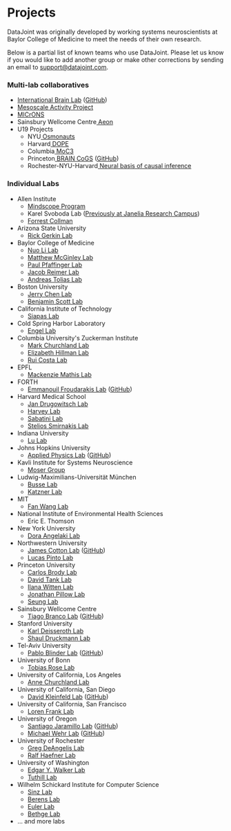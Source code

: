 # Projects

DataJoint was originally developed by working systems neuroscientists at Baylor College of Medicine to meet the needs of their own research.

Below is a partial list of known teams who use DataJoint. 
Please let us know if you would like to add another group or make other corrections by sending an email to support@datajoint.com.

<h3>Multi-lab collaboratives</h3>

<ul>
    <li><a href="https://www.internationalbrainlab.com/#home" target="_blank">International Brain Lab</a> (<a href="https://github.com/int-brain-lab" target="_blank">GitHub</a>)</li>
    <li><a href="https://www.simonsfoundation.org/funded-project/multi-regional-neuronal-dynamics-of-memory-guided-flexible-behavior/" target="_blank">Mesoscale Activity Project</a></li>
    <li><a href="https://www.microns-explorer.org" target="_blank">MICrONS</a></li>
    <li>Sainsbury Wellcome Centre<a href="https://www.sainsburywellcome.org/web/" target="_blank"> Aeon</a></li>
    <li>U19 Projects
        <ul>
        <li>NYU<a href="https://www.osmonauts.org/" target="_blank"> Osmonauts</a></li>
        <li>Harvard<a href="https://www.teamdope.org/" target="_blank"> DOPE</a></li>
        <li>Columbia<a href="https://confluence.columbia.edu/confluence/display/zmbbi/U19+Data+Science" target="_blank"> MoC3</a></li>
        <li>Princeton<a href="https://www.braincogs.org/" target="_blank"> BRAIN CoGS</a> (<a href="https://github.com/braincogs/" target="_blank">GitHub</a>)</li>
        <li>Rochester-NYU-Harvard<a href="https://reporter.nih.gov/project-details/10047607" target="_blank"> Neural basis of causal inference</a></li>
        </ul>
    </li>
</ul>


<h3>Individual Labs</h3>

<ul>
    <li>Allen Institute
        <ul>
        <li><a href="https://alleninstitute.org/what-we-do/brain-science/research/mindscope-program/" target="_blank">Mindscope Program</a></li>
        <li>Karel Svoboda Lab (<a href="https://www.janelia.org/lab/svoboda-lab" target="_blank">Previously at Janelia Research Campus</a>)</li>
        <li><a href="https://alleninstitute.org/what-we-do/brain-science/about/team/staff-profiles/forrest-collman/" target="_blank">Forrest Collman</a></li>
        </ul>
    </li>
    <li>Arizona State University
        <ul>
        <li><a href="https://isearch.asu.edu/profile/500553" target="_blank">Rick Gerkin Lab</a></li>
        </ul>
    </li>
    <li>Baylor College of Medicine
        <ul>
        <li><a href="https://www.bcm.edu/research/faculty-labs/nuo-li-lab" target="_blank">Nuo Li Lab</a></li>
        <li><a href="https://www.bcm.edu/research/faculty-labs/matthew-mcginley-lab" target="_blank">Matthew McGinley Lab</a></li>
        <li><a href="https://www.bcm.edu/research/faculty-labs/paul-pfaffinger-lab" target="_blank">Paul Pfaffinger Lab</a></li>
        <li><a href="https://www.bcm.edu/research/faculty-labs/jacob-reimer-lab" target="_blank">Jacob Reimer Lab</a></li>
        <li><a href="https://toliaslab.org/" target="_blank">Andreas Tolias Lab</a></li>
        </ul>
    </li>
    <li>Boston University
        <ul>
        <li><a href="http://chen-lab.org/index.html" target="_blank">Jerry Chen Lab</a></li>
        <li><a href="https://www.scottcognitionlab.com" target="_blank">Benjamin Scott Lab</a></li>
        </ul>
    </li>
    <li>California Institute of Technology
        <ul>
        <li><a href="https://www.bbe.caltech.edu/people/thanos-siapas" target="_blank">Siapas Lab</a></li>
        </ul>
    </li>
    <li>Cold Spring Harbor Laboratory
        <ul>
        <li><a href="https://www.cshl.edu/research/faculty-staff/tatiana-engel/" target="_blank">Engel Lab</a></li>
        </ul>
    </li>
    <li>Columbia University's Zuckerman Institute
        <ul>
        <li><a href="https://churchland.zuckermaninstitute.columbia.edu" target="_blank">Mark Churchland Lab</a></li>
        <li><a href="https://hillmanlab.zuckermaninstitute.columbia.edu/" target="_blank">Elizabeth Hillman Lab</a></li>
        <li><a href="https://www.actingbrain.com" target="_blank">Rui Costa Lab</a></li>
        </ul>
    </li>
    <li>EPFL
        <ul>
        <li><a href="http://www.mackenziemathislab.org/" target="_blank">Mackenzie Mathis Lab</a></li>
        </ul>
    </li>
    <li>FORTH
        <ul>
        <li><a href="https://www.imbb.forth.gr/imbb-people/en/froudarakis-home" target="_blank">Emmanouil Froudarakis Lab</a> (<a href="https://github.com/ef-lab" target="_blank">GitHub</a>)</li>
        </ul>
    </li>
    <li>Harvard Medical School
        <ul>        
        <li><a href="https://drugowitschlab.hms.harvard.edu" target="_blank">Jan Drugowitsch Lab</a></li>
        <li><a href="https://harveylab.hms.harvard.edu/" target="_blank">Harvey Lab</a></li>
        <li><a href="http://sabatini.hms.harvard.edu/" target="_blank">Sabatini Lab</a></li>
        <li><a href="https://smirnakislab.bwh.harvard.edu/" target="_blank">Stelios Smirnakis Lab</a></li>
        </ul>
    </li>
    <li>Indiana University
        <ul>
        <li><a href="http://www.lulaboratory.com/" target="_blank">Lu Lab</a></li>
        </ul>
    </li>
    <li>Johns Hopkins University
        <ul>
        <li><a href="https://www.jhuapl.edu/" target="_blank">Applied Physics Lab</a> (<a href="https://github.com/aplbrain" target="_blank">GitHub</a>)</li>
        </ul>
    </li>
    <li>Kavli Institute for Systems Neuroscience
        <ul>
        <li><a href="https://www.ntnu.edu/kavli/moser-group" target="_blank">Moser Group</a></li>
        </ul>
    </li>
    <li>Ludwig-Maximilians-Universität München
        <ul>
        <li><a href="https://www.neuro.bio.lmu.de/research_groups/res-busse_l/index.html" target="_blank">Busse Lab</a></li>
        <li><a href="https://www.neuro.bio.lmu.de/research_groups/res-katzner/index.html" target="_blank">Katzner Lab</a></li>
        </ul>
    </li>
    <li>MIT
        <ul>
        <li><a href="https://www.wanglab-neuro.org" target="_blank">Fan Wang Lab</a></li>
        </ul>
    </li>
    <li>National Institute of Environmental Health Sciences
        <ul>
        <li>Eric E. Thomson</li>
        </ul>
    </li>
    <li>New York University
        <ul>
        <li><a href="https://angelakilabnyu.org/" target="_blank">Dora Angelaki Lab</a></li>
        </ul>
    </li>
    <li>Northwestern University
        <ul>
        <li><a href="https://www.feinberg.northwestern.edu/faculty-profiles/az/profile.html?xid=49313" target="_blank">James Cotton Lab</a> (<a href="https://github.com/peabody124/PosePipeline" target="_blank">GitHub</a>)</li>
        <li><a href="https://www.pintolab.org" target="_blank">Lucas Pinto Lab</a></li>
        </ul>
    </li>
    <li>Princeton University
        <ul>
        <li><a href="http://brodylab.org" target="_blank">Carlos Brody Lab</a></li>
        <li><a href="https://pni.princeton.edu/faculty/david-tank" target="_blank">David Tank Lab</a></li>
        <li><a href="https://wittenlab.org" target="_blank">Ilana Witten Lab</a></li>
        <li><a href="https://pillowlab.princeton.edu" target="_blank">Jonathan Pillow Lab</a></li>
        <li><a href="http://seunglab.org/" target="_blank">Seung Lab</a></li>
        </ul>
    </li>
    <li>Sainsbury Wellcome Centre
        <ul>
        <li><a href="https://branco-lab.org" target="_blank">Tiago Branco Lab</a> (<a href="https://github.com/BrancoLab/LocomotionControl" target="_blank">GitHub</a>)</li>
        </ul>
    </li>
    <li>Stanford University
        <ul>
        <li><a href="http://web.stanford.edu/group/dlab/" target="_blank">Karl Deisseroth Lab</a></li>
        <li><a href="https://www.druckmannlab.com" target="_blank">Shaul Druckmann Lab</a></li>
        </ul>
    </li>
    <li>Tel-Aviv University
        <ul>
        <li><a href="http://pblab.tau.ac.il/en/" target="_blank">Pablo Blinder Lab</a> (<a href="https://github.com/PBLab" target="_blank">GitHub</a>)</li>
        </ul>
    </li>
    <li>University of Bonn
        <ul>
        <li><a href="https://rose-group.ieecr-bonn.de" target="_blank">Tobias Rose Lab</a></li>
        </ul>
    </li>
    <li>University of California, Los Angeles
        <ul>
        <li><a href="https://churchlandlab.org/" target="_blank">Anne Churchland Lab</a></li>
        </ul>
    </li>
    <li>University of California, San Diego
        <ul>
        <li><a href="https://neurophysics.ucsd.edu" target="_blank">David Kleinfeld Lab</a> (<a href="https://github.com/ActiveBrainAtlas" target="_blank">GitHub</a>)</li>
        </ul>
    </li>
    <li>University of California, San Francisco
        <ul>
        <li><a href="https://franklab.ucsf.edu/" target="_blank">Loren Frank Lab</a></li>
        </ul>
    </li>
    <li>University of Oregon
        <ul>
        <li><a href="https://ion.uoregon.edu/content/santiago-jaramillo" target="_blank">Santiago Jaramillo Lab</a> (<a href="https://github.com/sjara/uobrainflex" target="_blank">GitHub</a>)</li>
        <li><a href="https://ion.uoregon.edu/content/michael-wehr" target="_blank">Michael Wehr Lab</a> (<a href="https://github.com/wehr-lab" target="_blank">GitHub</a>)</li>
        </ul>
    </li>
    <li>University of Rochester
        <ul>
        <li><a href="http://www.sas.rochester.edu/bcs/people/faculty/deangelis_greg/index.html" target="_blank">Greg DeAngelis Lab</a></li>
        <li><a href="https://www2.bcs.rochester.edu/sites/haefnerlab/index.html" target="_blank">Ralf Haefner Lab</a></li>
        </ul>
    </li>
    <li>University of Washington
        <ul>
        <li><a href="https://eywalkerlab.com/" target="_blank">Edgar Y. Walker Lab</a></li>
        <li><a href="http://faculty.washington.edu/tuthill/" target="_blank">Tuthill Lab</a></li>
        </ul>
    </li>
    <li>Wilhelm Schickard Institute for Computer Science
        <ul>
        <li><a href="https://sinzlab.org/" target="_blank">Sinz Lab</a></li>
        <li><a href="https://philippberens.wordpress.com/" target="_blank">Berens Lab</a></li>
        <li><a href="http://www.eye-tuebingen.de/eulerlab/" target="_blank">Euler Lab</a></li>
        <li><a href="http://bethgelab.org/" target="_blank">Bethge Lab</a></li>
        </ul>
    </li>
    <li>&#8230; and more labs</li>
</ul>